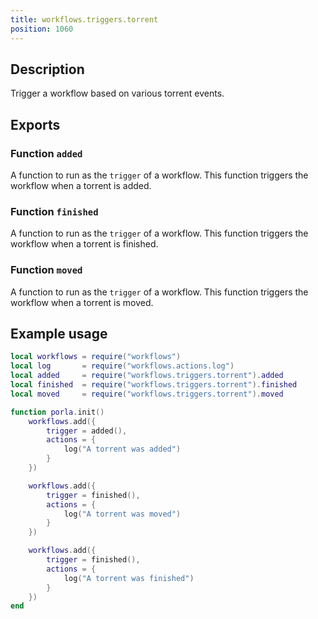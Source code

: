 ```yaml
---
title: workflows.triggers.torrent
position: 1060
---
```


## Description

Trigger a workflow based on various torrent events.

## Exports

### Function `added`

A function to run as the `trigger` of a workflow. This function triggers the
workflow when a torrent is added.

### Function `finished`

A function to run as the `trigger` of a workflow. This function triggers the
workflow when a torrent is finished.

### Function `moved`

A function to run as the `trigger` of a workflow. This function triggers the
workflow when a torrent is moved.

## Example usage

```lua
local workflows = require("workflows")
local log       = require("workflows.actions.log")
local added     = require("workflows.triggers.torrent").added
local finished  = require("workflows.triggers.torrent").finished
local moved     = require("workflows.triggers.torrent").moved

function porla.init()
    workflows.add({
        trigger = added(),
        actions = {
            log("A torrent was added")
        }
    })

    workflows.add({
        trigger = finished(),
        actions = {
            log("A torrent was moved")
        }
    })

    workflows.add({
        trigger = finished(),
        actions = {
            log("A torrent was finished")
        }
    })
end
```
